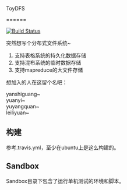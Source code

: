 ToyDFS

======

[![Build Status](https://travis-ci.org/bluebore/dfs.svg)](https://travis-ci.org/bluebore/dfs)

突然想写个分布式文件系统~
  1. 支持表格系统的持久化数据存储
  2. 支持混布系统的临时数据存储
  3. 支持mapreduce的大文件存储


想加入的人在这留个名吧：

yanshiguang~  
yuanyi~  
yuyangquan~  
leiliyuan~

## 构建
参考.travis.yml，至少在ubuntu上是这么构建的。

## Sandbox
Sandbox目录下包含了运行单机测试的环境和脚本。
